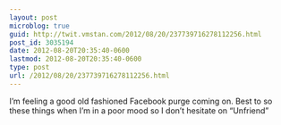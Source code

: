 ```yaml
---
layout: post
microblog: true
guid: http://twit.vmstan.com/2012/08/20/237739716278112256.html
post_id: 3035194
date: 2012-08-20T20:35:40-0600
lastmod: 2012-08-20T20:35:40-0600
type: post
url: /2012/08/20/237739716278112256.html
---
```

I’m feeling a good old fashioned Facebook purge coming on. Best to so these things when I’m in a poor mood so I don’t hesitate on “Unfriend”
